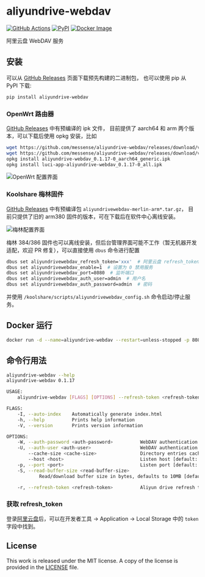 # aliyundrive-webdav

[![GitHub Actions](https://github.com/messense/aliyundrive-webdav/workflows/CI/badge.svg)](https://github.com/messense/aliyundrive-webdav/actions?query=workflow%3ACI)
[![PyPI](https://img.shields.io/pypi/v/aliyundrive-webdav.svg)](https://pypi.org/project/aliyundrive-webdav)
[![Docker Image](https://img.shields.io/docker/pulls/messense/aliyundrive-webdav.svg?maxAge=2592000)](https://hub.docker.com/r/messense/aliyundrive-webdav/)

阿里云盘 WebDAV 服务

## 安装

可以从 [GitHub Releases](https://github.com/messense/aliyundrive-webdav/releases) 页面下载预先构建的二进制包，
也可以使用 pip 从 PyPI 下载:

```bash
pip install aliyundrive-webdav
```

### OpenWrt 路由器

[GitHub Releases](https://github.com/messense/aliyundrive-webdav/releases) 中有预编译的 ipk 文件，
目前提供了 aarch64 和 arm 两个版本，可以下载后使用 opkg 安装，比如

```bash
wget https://github.com/messense/aliyundrive-webdav/releases/download/v0.1.17/aliyundrive-webdav_0.1.17-0_aarch64_generic.ipk
wget https://github.com/messense/aliyundrive-webdav/releases/download/v0.1.17/luci-app-aliyundrive-webdav_0.1.17-0_all.ipk
opkg install aliyundrive-webdav_0.1.17-0_aarch64_generic.ipk
opkg install luci-app-aliyundrive-webdav_0.1.17-0_all.ipk
```

![OpenWrt 配置界面](./doc/openwrt.png)

### Koolshare 梅林固件

[GitHub Releases](https://github.com/messense/aliyundrive-webdav/releases) 中有预编译包 `aliyundrivewebdav-merlin-arm*.tar.gz`，
目前只提供了旧的 arm380 固件的版本，可在下载后在软件中心离线安装。

![梅林配置界面](./doc/merlin.png)

梅林 384/386 固件也可以离线安装，但后台管理界面可能不工作（暂无机器开发适配，欢迎 PR 修复），可以直接使用 `dbus` 命令进行配置

```bash
dbus set aliyundrivewebdav_refresh_token='xxx'  # 阿里云盘 refresh_token
dbus set aliyundrivewebdav_enable=1  # 设置为 0 禁用服务
dbus set aliyundrivewebdav_port=8080  # 监听端口
dbus set aliyundrivewebdav_auth_user=admin  # 用户名
dbus set aliyundrivewebdav_auth_password=admin  # 密码
```

并使用 `/koolshare/scripts/aliyundrivewebdav_config.sh` 命令启动/停止服务。

## Docker 运行

```bash
docker run -d --name=aliyundrive-webdav --restart=unless-stopped -p 8080:8080 messense/aliyundrive-webdav --refresh-token 'refresh token'
```

## 命令行用法

```bash
aliyundrive-webdav --help
aliyundrive-webdav 0.1.17

USAGE:
    aliyundrive-webdav [FLAGS] [OPTIONS] --refresh-token <refresh-token>

FLAGS:
    -I, --auto-index    Automatically generate index.html
    -h, --help          Prints help information
    -V, --version       Prints version information

OPTIONS:
    -W, --auth-password <auth-password>          WebDAV authentication password [env: WEBDAV_AUTH_PASSWORD=]
    -U, --auth-user <auth-user>                  WebDAV authentication username [env: WEBDAV_AUTH_USER=]
        --cache-size <cache-size>                Directory entries cache size [default: 1000]
        --host <host>                            Listen host [default: 127.0.0.1]
    -p, --port <port>                            Listen port [default: 8080]
    -S, --read-buffer-size <read-buffer-size>
            Read/download buffer size in bytes, defaults to 10MB [default: 10485760]

    -r, --refresh-token <refresh-token>          Aliyun drive refresh token [env: REFRESH_TOKEN=]
```

### 获取 refresh_token

登录[阿里云盘](https://www.aliyundrive.com/drive/)后，可以在开发者工具 ->
Application -> Local Storage 中的 `token` 字段中找到。

## License

This work is released under the MIT license. A copy of the license is provided in the [LICENSE](../LICENSE) file.
